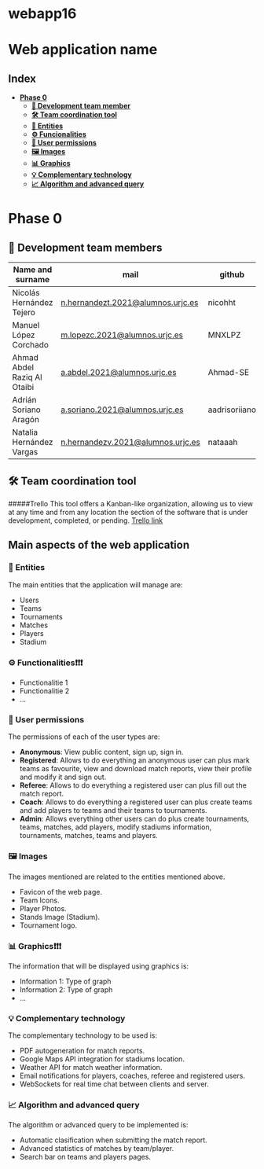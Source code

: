 # webapp16

# Web application name
## Index
- [<b>Phase 0</b>](#Phase-0)
  - [<b>👥 Development team member</b>](##👥-Development-team-members)
  - [<b>🛠 Team coordination tool</b>](###🛠-Team-coordination-tool)
  - [<b>📝 Entities</b>](###📝-Entities)
  - [<b>⚙️ Funcionalities</b>](###⚙️-Functionalities❗❗❗)
  - [<b>🔑 User permissions</b>](###🔑-User-permissions)
  - [<b>🖼️ Images</b>](###🖼️-Images)
  - [<b>📊 Graphics</b>](###📊-Graphics❗❗❗)
  - [<b>💡 Complementary technology</b>](###💡-Complementary-technology)
  - [<b>📈 Algorithm and advanced query</b>](###📈-Algorithm-and-advanced-query)
  
# Phase 0

## 👥 Development team members

|Name and surname|mail|github|
|----------------|----|------|
| Nicolás Hernández Tejero | n.hernandezt.2021@alumnos.urjc.es | nicohht |
| Manuel López Corchado | m.lopezc.2021@alumnos.urjc.es | MNXLPZ |
| Ahmad Abdel Raziq Al Otaibi | a.abdel.2021@alumnos.urjc.es | Ahmad-SE |
| Adrián Soriano Aragón | a.soriano.2021@alumnos.urjc.es | aadrisoriiano |
| Natalia Hernández Vargas | n.hernandezv.2021@alumnos.urjc.es | nataaah |



## 🛠 Team coordination tool
#####Trello
This tool offers a Kanban-like organization, allowing us to view at any time and from any location the section of the software that is under development, completed, or pending.
<a href="https://trello.com/b/arU2ZCsQ/daw">Trello link</a>


## Main aspects of the web application
### 📝 Entities 
The main entities that the application will manage are:
- Users
- Teams
- Tournaments
- Matches
- Players
- Stadium
### ⚙️ Functionalities❗❗❗
- Functionalitie 1
- Functionalitie 2
- ...
### 🔑 User permissions
The permissions of each of the user types are:
- <b>Anonymous</b>: View  public content, sign up, sign in.
- <b>Registered</b>:  Allows to do everything an anonymous user can plus mark teams as favourite, view and download match reports, view their profile and modify it and sign out.
- <b>Referee</b>: Allows to do everything a registered user can plus fill out the match report.
- <b>Coach</b>: Allows to do everything a registered user can plus create teams and add players to teams and their teams to tournaments.
- <b>Admin</b>: Allows everything other users can do plus create tournaments,  teams, matches, add players, modify stadiums information, tournaments, matches, teams and players.

### 🖼️ Images
The images mentioned are related to the entities mentioned above.
- Favicon of the web page.
- Team Icons.
- Player Photos.
- Stands Image (Stadium).
- Tournament logo.

### 📊 Graphics❗❗❗
The information that will be displayed using graphics is:
- Information 1: Type of graph
- Information 2: Type of graph
- ...

### 💡 Complementary technology
The complementary technology to be used is:
- PDF autogeneration  for match reports.
- Google Maps API integration for stadiums location.
- Weather API for match weather information.
- Email notifications for players, coaches, referee and registered users.
- WebSockets for real time chat between clients and server.


### 📈 Algorithm and advanced query
The algorithm or advanced query to be implemented is:
- Automatic clasification when submitting the match report.
- Advanced statistics of  matches by team/player.
- Search bar on teams and players pages.
